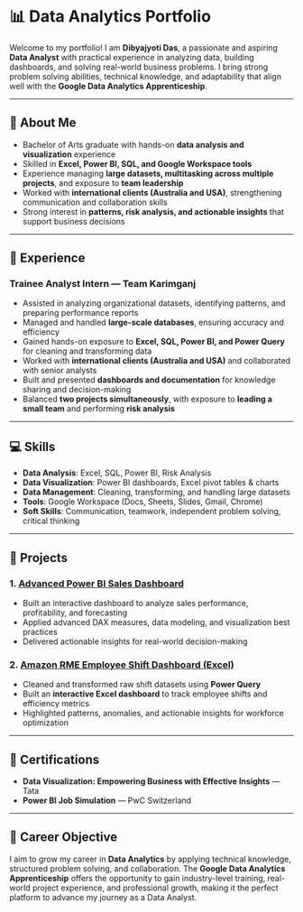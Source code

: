 # 📊 Data Analytics Portfolio  

Welcome to my portfolio! I am **Dibyajyoti Das**, a passionate and aspiring **Data Analyst** with practical experience in analyzing data, building dashboards, and solving real-world business problems. I bring strong problem solving abilities, technical knowledge, and adaptability that align well with the **Google Data Analytics Apprenticeship**.  

---

## 🎯 About Me  
- Bachelor of Arts graduate with hands-on **data analysis and visualization** experience  
- Skilled in **Excel, Power BI, SQL, and Google Workspace tools**  
- Experience managing **large datasets, multitasking across multiple projects**, and exposure to **team leadership**  
- Worked with **international clients (Australia and USA)**, strengthening communication and collaboration skills  
- Strong interest in **patterns, risk analysis, and actionable insights** that support business decisions  

---

## 🏢 Experience  

### **Trainee Analyst Intern — Team Karimganj**  
- Assisted in analyzing organizational datasets, identifying patterns, and preparing performance reports  
- Managed and handled **large-scale databases**, ensuring accuracy and efficiency  
- Gained hands-on exposure to **Excel, SQL, Power BI, and Power Query** for cleaning and transforming data  
- Worked with **international clients (Australia and USA)** and collaborated with senior analysts  
- Built and presented **dashboards and documentation** for knowledge sharing and decision-making  
- Balanced **two projects simultaneously**, with exposure to **leading a small team** and performing **risk analysis**  

---

## 💻 Skills  
- **Data Analysis**: Excel, SQL, Power BI, Risk Analysis  
- **Data Visualization**: Power BI dashboards, Excel pivot tables & charts  
- **Data Management**: Cleaning, transforming, and handling large datasets  
- **Tools**: Google Workspace (Docs, Sheets, Slides, Gmail, Chrome)  
- **Soft Skills**: Communication, teamwork, independent problem solving, critical thinking  

---

## 📂 Projects  

### 1. [**Advanced Power BI Sales Dashboard**]([https://github.com/your-username/Advanced-PowerBI-Sales-Dashboard](https://github.com/dasdibyajyoti29-gif/E-commerce_Sales_Analysis))  
- Built an interactive dashboard to analyze sales performance, profitability, and forecasting  
- Applied advanced DAX measures, data modeling, and visualization best practices  
- Delivered actionable insights for real-world decision-making  

### 2. [**Amazon RME Employee Shift Dashboard (Excel)**](https://github.com/dasdibyajyoti29-gif/Amazon_RME_Shift_Analysis)  
- Cleaned and transformed raw shift datasets using **Power Query**  
- Built an **interactive Excel dashboard** to track employee shifts and efficiency metrics  
- Highlighted patterns, anomalies, and actionable insights for workforce optimization  

---

## 📜 Certifications  
- **Data Visualization: Empowering Business with Effective Insights** — Tata  
- **Power BI Job Simulation** — PwC Switzerland  

---

## 🚀 Career Objective  
I aim to grow my career in **Data Analytics** by applying technical knowledge, structured problem solving, and collaboration. The **Google Data Analytics Apprenticeship** offers the opportunity to gain industry-level training, real-world project experience, and professional growth, making it the perfect platform to advance my journey as a Data Analyst.  
